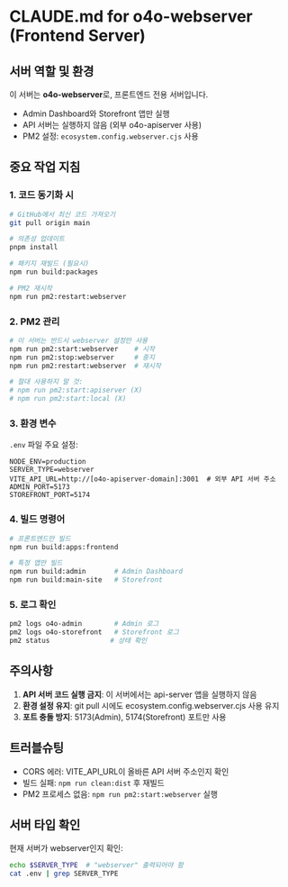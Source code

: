 # CLAUDE.md for o4o-webserver (Frontend Server)

## 서버 역할 및 환경
이 서버는 **o4o-webserver**로, 프론트엔드 전용 서버입니다.
- Admin Dashboard와 Storefront 앱만 실행
- API 서버는 실행하지 않음 (외부 o4o-apiserver 사용)
- PM2 설정: `ecosystem.config.webserver.cjs` 사용

## 중요 작업 지침

### 1. 코드 동기화 시
```bash
# GitHub에서 최신 코드 가져오기
git pull origin main

# 의존성 업데이트
pnpm install

# 패키지 재빌드 (필요시)
npm run build:packages

# PM2 재시작
npm run pm2:restart:webserver
```

### 2. PM2 관리
```bash
# 이 서버는 반드시 webserver 설정만 사용
npm run pm2:start:webserver    # 시작
npm run pm2:stop:webserver     # 중지
npm run pm2:restart:webserver  # 재시작

# 절대 사용하지 말 것:
# npm run pm2:start:apiserver (X)
# npm run pm2:start:local (X)
```

### 3. 환경 변수
`.env` 파일 주요 설정:
```env
NODE_ENV=production
SERVER_TYPE=webserver
VITE_API_URL=http://[o4o-apiserver-domain]:3001  # 외부 API 서버 주소
ADMIN_PORT=5173
STOREFRONT_PORT=5174
```

### 4. 빌드 명령어
```bash
# 프론트엔드만 빌드
npm run build:apps:frontend

# 특정 앱만 빌드
npm run build:admin       # Admin Dashboard
npm run build:main-site   # Storefront
```

### 5. 로그 확인
```bash
pm2 logs o4o-admin        # Admin 로그
pm2 logs o4o-storefront   # Storefront 로그
pm2 status               # 상태 확인
```

## 주의사항
1. **API 서버 코드 실행 금지**: 이 서버에서는 api-server 앱을 실행하지 않음
2. **환경 설정 유지**: git pull 시에도 ecosystem.config.webserver.cjs 사용 유지
3. **포트 충돌 방지**: 5173(Admin), 5174(Storefront) 포트만 사용

## 트러블슈팅
- CORS 에러: VITE_API_URL이 올바른 API 서버 주소인지 확인
- 빌드 실패: `npm run clean:dist` 후 재빌드
- PM2 프로세스 없음: `npm run pm2:start:webserver` 실행

## 서버 타입 확인
현재 서버가 webserver인지 확인:
```bash
echo $SERVER_TYPE  # "webserver" 출력되어야 함
cat .env | grep SERVER_TYPE
```